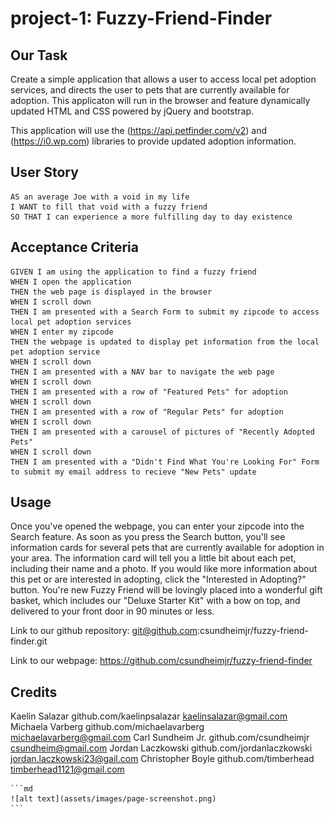 # project-1: Fuzzy-Friend-Finder

## Our Task

Create a simple application that allows a user to access local pet adoption services, and directs the user to pets that are currently available for adoption. This applicaton will run in the browser and feature dynamically updated HTML and CSS powered by jQuery and bootstrap.

This application will use the (https://api.petfinder.com/v2) and (https://i0.wp.com) libraries to provide updated adoption information.

## User Story

```
AS an average Joe with a void in my life
I WANT to fill that void with a fuzzy friend
SO THAT I can experience a more fulfilling day to day existence
```

## Acceptance Criteria

```
GIVEN I am using the application to find a fuzzy friend
WHEN I open the application
THEN the web page is displayed in the browser
WHEN I scroll down
THEN I am presented with a Search Form to submit my zipcode to access local pet adoption services
WHEN I enter my zipcode
THEN the webpage is updated to display pet information from the local pet adoption service
WHEN I scroll down
THEN I am presented with a NAV bar to navigate the web page
WHEN I scroll down
THEN I am presented with a row of "Featured Pets" for adoption
WHEN I scroll down
THEN I am presented with a row of "Regular Pets" for adoption
WHEN I scroll down
THEN I am presented with a carousel of pictures of "Recently Adopted Pets"
WHEN I scroll down
THEN I am presented with a "Didn't Find What You're Looking For" Form to submit my email address to recieve "New Pets" update
```

## Usage

Once you've opened the webpage, you can enter your zipcode into the Search feature. As soon as you press the Search button, you'll see information cards for several pets that are currently available for adoption in your area. The information card will tell you a little bit about each pet, including their name and a photo. If you would like more information about this pet or are interested in adopting, click the "Interested in Adopting?" button. You're new Fuzzy Friend will be lovingly placed into a wonderful gift basket, which includes our "Deluxe Starter Kit" with a bow on top, and delivered to your front door in 90 minutes or less.

Link to our github repository:
git@github.com:csundheimjr/fuzzy-friend-finder.git

Link to our webpage:
https://github.com/csundheimjr/fuzzy-friend-finder

## Credits

Kaelin Salazar github.com/kaelinpsalazar kaelinsalazar@gmail.com
Michaela Varberg github.com/michaelavarberg michaelavarberg@gmail.com
Carl Sundheim Jr. github.com/csundheimjr csundheim@gmail.com
Jordan Laczkowski github.com/jordanlaczkowski jordan.laczkowski23@gail.com
Christopher Boyle github.com/timberhead timberhead1121@gmail.com

    ```md
    ![alt text](assets/images/page-screenshot.png)
    ```
